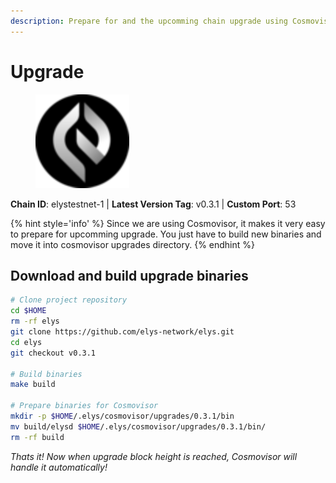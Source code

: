 ```yaml
---
description: Prepare for and the upcomming chain upgrade using Cosmovisor.
---
```


# Upgrade

<figure><img src="https://raw.githubusercontent.com/kj89/cosmos-images/main/logos/elys.png" width="150" alt=""><figcaption></figcaption></figure>

**Chain ID**: elystestnet-1 | **Latest Version Tag**: v0.3.1 | **Custom Port**: 53

{% hint style='info' %}
Since we are using Cosmovisor, it makes it very easy to prepare for upcomming upgrade.
You just have to build new binaries and move it into cosmovisor upgrades directory.
{% endhint %}

## Download and build upgrade binaries

```bash
# Clone project repository
cd $HOME
rm -rf elys
git clone https://github.com/elys-network/elys.git
cd elys
git checkout v0.3.1

# Build binaries
make build

# Prepare binaries for Cosmovisor
mkdir -p $HOME/.elys/cosmovisor/upgrades/0.3.1/bin
mv build/elysd $HOME/.elys/cosmovisor/upgrades/0.3.1/bin/
rm -rf build
```

*Thats it! Now when upgrade block height is reached, Cosmovisor will handle it automatically!*
